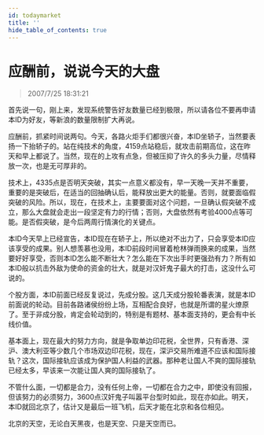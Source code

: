 ```yaml
---
id: todaymarket 
title: ''
hide_table_of_contents: true
---
```


# 应酬前，说说今天的大盘

> 2007/7/25 18:31:21

<div style={{color: '#FF0000', fontWeight: 'bold'}}>

首先说一句，刚上来，发现系统警告好友数量已经到极限，所以请各位不要再申请本ID为好友，等新浪的数量限制扩大再说。
 
应酬前，抓紧时间说两句。今天，各路火炬手们都很兴奋，本ID坐轿子，当然要表扬一下抬轿子的。站在纯技术的角度，4159点站稳后，就攻击前期高位，这在昨天和早上都说了。当然，现在的上攻有点急，但被压抑了许久的多头力量，尽情释放一次，也是无可厚非的。
 
技术上，4335点是否明天突破，其实一点意义都没有，早一天晚一天并不重要，重要的是突破后，在适当的回抽确认后，能释放出更大的能量。否则，就要面临假突破的风险。所以，现在，在技术上，主要要面对这个问题，一旦确认假突破不成立，那么大盘就会走出一段坚定有力的行情；否则，大盘依然有考验4000点等可能。是否假突破，是今后两周行情演化的关键点。
 
本ID今天早上已经宣告，本ID现在在轿子上，所以绝对不出力了，只会享受本ID应该享受的成果。别人想羡慕也没用，本ID前段时间冒着枪林弹雨换来的成果，当然要好好享受，否则本ID怎么能不断壮大？怎么能在下次出手时更强劲有力？所有如本ID般以抗击外敌为使命的资金的壮大，就是对汉奸鬼子最大的打击，这没什么可说的。
 
个股方面，本ID前面已经反复说过，先成分股。这几天成分股轮番表演，就是本ID前面说的轮动。目前各路诸侯纷纷上场，互相配合良好，也就是所谓的星火燎原了。至于非成分股，肯定会轮动到的，特别是有题材、基本面支持的，更会有中长线价值。
 
基本面上，现在最大的努力方向，就是争取单边印花税，全世界，只有香港、深沪、澳大利亚等少数几个市场双边印花税，现在，深沪交易所难道不应该和国际接轨？这次，国际接轨应该成为保护国人利益的武器。那种老让国人不爽的国际接轨已经太多，早该来一次能让国人爽的国际接轨了。
 
不管什么面，一切都是合力，没有任何上帝，一切都在合力之中，即使没有回报，但该努力的必须努力，3600点汉奸鬼子叫嚣平台型时如此，现在亦如此。明天，本ID就回北京了，估计又是最后一班飞机，后天才能在北京和各位相见。
 
北京的天空，无论白天黑夜，也是天空、只是天空而已。

</div>